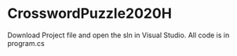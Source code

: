 # CrosswordPuzzle2020H
Download Project file and open the sln in Visual Studio.
All code is in program.cs
